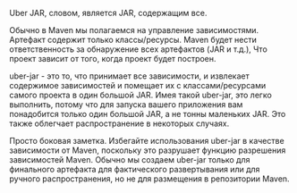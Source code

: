 Uber JAR, словом, является JAR, содержащим все.

Обычно в Maven мы полагаемся на управление зависимостями. Артефакт содержит только классы/ресурсы. Maven будет нести ответственность за обнаружение всех артефактов (JAR и т.д.), Что проект зависит от того, когда проект будет построен.

uber-jar - это то, что принимает все зависимости, и извлекает содержимое зависимостей и помещает их с классами/ресурсами самого проекта в один большой JAR. Имея такой uber-jar, это легко выполнить, потому что для запуска вашего приложения вам понадобится только один большой JAR, а не тонны маленьких JAR. Это также облегчает распространение в некоторых случаях.

Просто боковая заметка. Избегайте использования uber-jar в качестве зависимости от Maven, поскольку это разрушает функцию разрешения зависимостей Maven. Обычно мы создаем uber-jar только для финального артефакта для фактического развертывания или для ручного распространения, но не для размещения в репозитории Maven.
